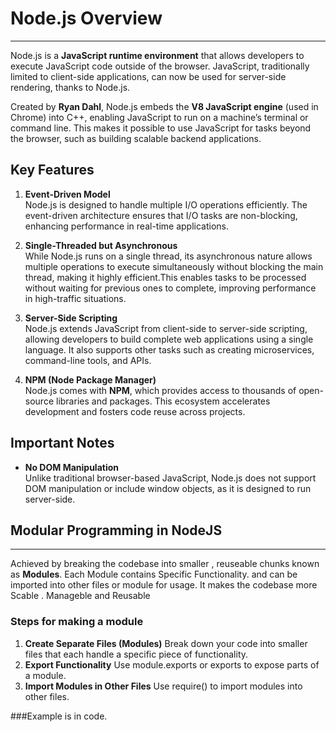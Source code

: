 

# Node.js Overview

---

Node.js is a **JavaScript runtime environment** that allows developers to execute JavaScript code outside of the browser. JavaScript, traditionally limited to client-side applications, can now be used for server-side rendering, thanks to Node.js.

Created by **Ryan Dahl**, Node.js embeds the **V8 JavaScript engine** (used in Chrome) into C++, enabling JavaScript to run on a machine’s terminal or command line. This makes it possible to use JavaScript for tasks beyond the browser, such as building scalable backend applications.

## Key Features

1. **Event-Driven Model**  
   Node.js is designed to handle multiple I/O operations efficiently. The event-driven architecture ensures that I/O tasks are non-blocking, enhancing performance in real-time applications.

2. **Single-Threaded but Asynchronous**  
   While Node.js runs on a single thread, its asynchronous nature allows multiple operations to execute simultaneously without blocking the main thread, making it highly efficient.This enables tasks to be processed without waiting for previous ones to complete, improving performance in high-traffic situations.

3. **Server-Side Scripting**  
   Node.js extends JavaScript from client-side to server-side scripting, allowing developers to build complete web applications using a single language. It also supports other tasks such as creating microservices, command-line tools, and APIs.

4. **NPM (Node Package Manager)**  
   Node.js comes with **NPM**, which provides access to thousands of open-source libraries and packages. This ecosystem accelerates development and fosters code reuse across projects.

## Important Notes

- **No DOM Manipulation**  
   Unlike traditional browser-based JavaScript, Node.js does not support DOM manipulation or include window objects, as it is designed to run server-side.


## Modular Programming in NodeJS

---

Achieved by breaking the codebase into smaller , reuseable chunks known as **Modules**. Each Module contains Specific Functionality. and  can be imported into other files or module for usage. It makes the codebase more Scable . Manageble and Reusable

### Steps for making a module

1. **Create Separate Files (Modules)**
   Break down your code into smaller files that each handle a specific piece of functionality.
2. **Export Functionality**
   Use module.exports or exports to expose parts of a module.
3. **Import Modules in Other Files**
   Use require() to import modules into other files.


###Example is in code.


